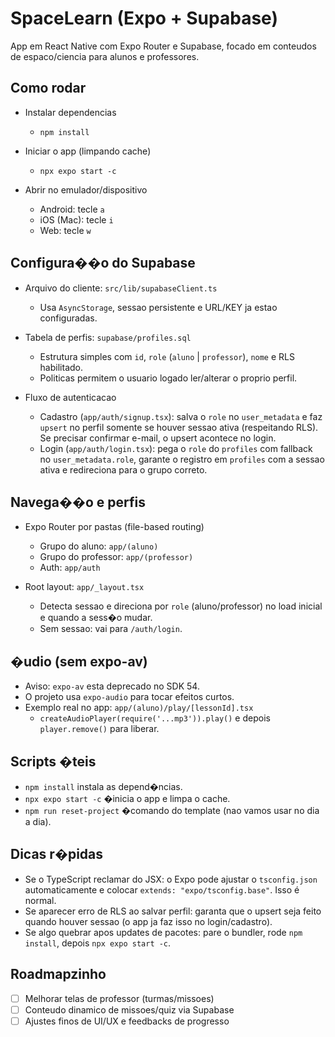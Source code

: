# SpaceLearn (Expo + Supabase)

App em React Native com Expo Router e Supabase, focado em conteudos de espaco/ciencia para alunos e professores.

## Como rodar

- Instalar dependencias
  - `npm install`

- Iniciar o app (limpando cache)
  - `npx expo start -c`

- Abrir no emulador/dispositivo
  - Android: tecle `a`
  - iOS (Mac): tecle `i`
  - Web: tecle `w`

## Configura��o do Supabase

- Arquivo do cliente: `src/lib/supabaseClient.ts`
  - Usa `AsyncStorage`, sessao persistente e URL/KEY ja estao configuradas.

- Tabela de perfis: `supabase/profiles.sql`
  - Estrutura simples com `id`, `role` (`aluno` | `professor`), `nome` e RLS habilitado.
  - Politicas permitem o usuario logado ler/alterar o proprio perfil.

- Fluxo de autenticacao
  - Cadastro (`app/auth/signup.tsx`): salva o `role` no `user_metadata` e faz `upsert` no perfil somente se houver sessao ativa (respeitando RLS). Se precisar confirmar e-mail, o upsert acontece no login.
  - Login (`app/auth/login.tsx`): pega o `role` do `profiles` com fallback no `user_metadata.role`, garante o registro em `profiles` com a sessao ativa e redireciona para o grupo correto.

## Navega��o e perfis

- Expo Router por pastas (file-based routing)
  - Grupo do aluno: `app/(aluno)`
  - Grupo do professor: `app/(professor)`
  - Auth: `app/auth`

- Root layout: `app/_layout.tsx`
  - Detecta sessao e direciona por `role` (aluno/professor) no load inicial e quando a sess�o mudar.
  - Sem sessao: vai para `/auth/login`.

## �udio (sem expo-av)

- Aviso: `expo-av` esta deprecado no SDK 54.
- O projeto usa `expo-audio` para tocar efeitos curtos.
- Exemplo real no app: `app/(aluno)/play/[lessonId].tsx`
  - `createAudioPlayer(require('...mp3')).play()` e depois `player.remove()` para liberar.

## Scripts �teis

- `npm install`  instala as depend�ncias.
- `npx expo start -c` �inicia o app e limpa o cache.
- `npm run reset-project` �comando do template (nao vamos usar no dia a dia).

## Dicas r�pidas

- Se o TypeScript reclamar do JSX: o Expo pode ajustar o `tsconfig.json` automaticamente e colocar `extends: "expo/tsconfig.base"`. Isso é normal.
- Se aparecer erro de RLS ao salvar perfil: garanta que o upsert seja feito quando houver sessao (o app ja faz isso no login/cadastro).
- Se algo quebrar apos updates de pacotes: pare o bundler, rode `npm install`, depois `npx expo start -c`.

## Roadmapzinho

- [ ] Melhorar telas de professor (turmas/missoes)
- [ ] Conteudo dinamico de missoes/quiz via Supabase
- [ ] Ajustes finos de UI/UX e feedbacks de progresso